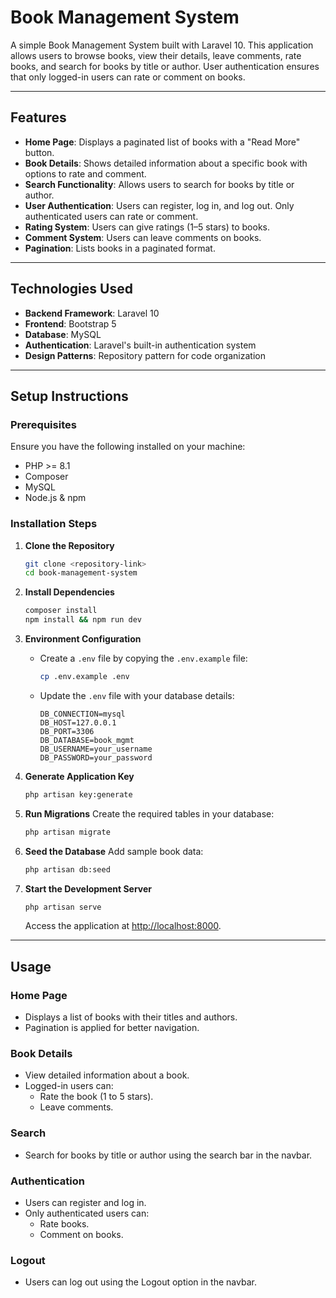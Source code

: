
# **Book Management System**

A simple Book Management System built with Laravel 10. This application allows users to browse books, view their details, leave comments, rate books, and search for books by title or author. User authentication ensures that only logged-in users can rate or comment on books.

---

## **Features**

- **Home Page**: Displays a paginated list of books with a "Read More" button.
- **Book Details**: Shows detailed information about a specific book with options to rate and comment.
- **Search Functionality**: Allows users to search for books by title or author.
- **User Authentication**: Users can register, log in, and log out. Only authenticated users can rate or comment.
- **Rating System**: Users can give ratings (1–5 stars) to books.
- **Comment System**: Users can leave comments on books.
- **Pagination**: Lists books in a paginated format.

---

## **Technologies Used**

- **Backend Framework**: Laravel 10
- **Frontend**: Bootstrap 5
- **Database**: MySQL
- **Authentication**: Laravel's built-in authentication system
- **Design Patterns**: Repository pattern for code organization

---

## **Setup Instructions**

### Prerequisites

Ensure you have the following installed on your machine:
- PHP >= 8.1
- Composer
- MySQL
- Node.js & npm

### Installation Steps

1. **Clone the Repository**
   ```bash
   git clone <repository-link>
   cd book-management-system
   ```

2. **Install Dependencies**
   ```bash
   composer install
   npm install && npm run dev
   ```

3. **Environment Configuration**
   - Create a `.env` file by copying the `.env.example` file:
     ```bash
     cp .env.example .env
     ```
   - Update the `.env` file with your database details:
     ```env
     DB_CONNECTION=mysql
     DB_HOST=127.0.0.1
     DB_PORT=3306
     DB_DATABASE=book_mgmt
     DB_USERNAME=your_username
     DB_PASSWORD=your_password
     ```

4. **Generate Application Key**
   ```bash
   php artisan key:generate
   ```

5. **Run Migrations**
   Create the required tables in your database:
   ```bash
   php artisan migrate
   ```

6. **Seed the Database**
   Add sample book data:
   ```bash
   php artisan db:seed
   ```

7. **Start the Development Server**
   ```bash
   php artisan serve
   ```

   Access the application at [http://localhost:8000](http://localhost:8000).

---

## **Usage**

### Home Page
- Displays a list of books with their titles and authors.
- Pagination is applied for better navigation.

### Book Details
- View detailed information about a book.
- Logged-in users can:
  - Rate the book (1 to 5 stars).
  - Leave comments.

### Search
- Search for books by title or author using the search bar in the navbar.

### Authentication
- Users can register and log in.
- Only authenticated users can:
  - Rate books.
  - Comment on books.

### Logout
- Users can log out using the Logout option in the navbar.

